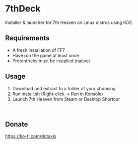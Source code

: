 # 7thDeck
Installer &amp; launcher for 7th Heaven on Linux distros using KDE.

## Requirements
* A fresh installation of FF7
* Have run the game at least once
* Protontricks must be installed (native)
  
## Usage
1. Download and extract to a folder of your choosing
2. Run install.sh (Right-click -> Run in Konsole)
3. Launch 7th Heaven from Steam or Desktop Shortcut

<br>

## Donate
https://ko-fi.com/dotaxis
